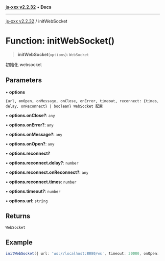 [**js-xxx v2.2.32**](../README.md) • **Docs**

***

[js-xxx v2.2.32](../README.md) / initWebSocket

# Function: initWebSocket()

> **initWebSocket**(`options`): `WebSocket`

初始化 websocket

## Parameters

• **options**

`{url, onOpen, onMessage, onClose, onError, timeout, reconnect: {times, delay, onReconnect} | boolean} WebSocket 配置`

• **options.onClose?**: `any`

• **options.onError?**: `any`

• **options.onMessage?**: `any`

• **options.onOpen?**: `any`

• **options.reconnect?**

• **options.reconnect.delay?**: `number`

• **options.reconnect.onReconnect?**: `any`

• **options.reconnect.times**: `number`

• **options.timeout?**: `number`

• **options.url**: `string`

## Returns

`WebSocket`

## Example

```ts
initWebSocket({ url: 'ws://localhost:8080/ws', timeout: 30000, onOpen: () => {}, onMessage: () => {}, onClose: () => {}, onError: () => {}, reconnect: {} })
```
